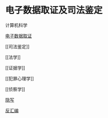 # 电子数据取证及司法鉴定

计算机科学

[电子数据取证](笔记本/已归档/电子数据取证及司法鉴%2082820/电子数据取证.md)

[[司法鉴定]]

[[法学]]

[[证据学]]

[[犯罪心理学]]

[[侦察学]]

[隐写](https://blog.csdn.net/holdrise/article/details/82684656)

[反汇编](https://blog.csdn.net/qq_30508729/article/details/103075443?spm=1001.2101.3001.6650.2&utm_medium=distribute.pc_relevant.none-task-blog-2%7Edefault%7ECTRLIST%7Edefault-2.no_search_link&depth_1-utm_source=distribute.pc_relevant.none-task-blog-2%7Edefault%7ECTRLIST%7Edefault-2.no_search_link)